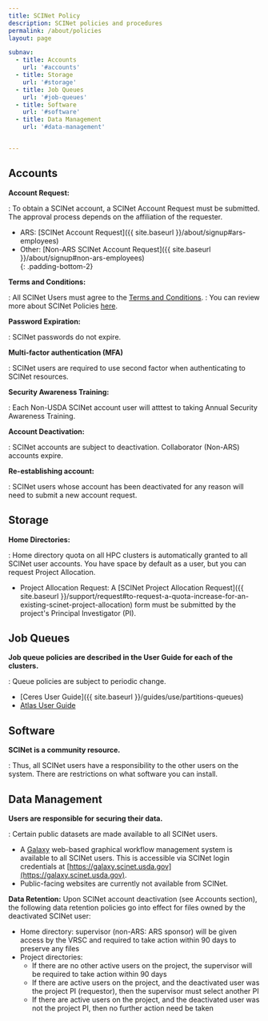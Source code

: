 ```yaml
---
title: SCINet Policy
description: SCINet policies and procedures
permalink: /about/policies
layout: page

subnav:
  - title: Accounts 
    url: '#accounts'
  - title: Storage
    url: '#storage'
  - title: Job Queues 
    url: '#job-queues'
  - title: Software 
    url: '#software'
  - title: Data Management
    url: '#data-management'


---
```


## Accounts

**Account Request:**  

:  To obtain a SCINet account, a SCINet Account Request must be submitted.  The approval process depends on the affiliation of the requester. 

   * ARS: [SCINet Account Request]({{ site.baseurl }}/about/signup#ars-employees)
   * Other: [Non-ARS SCINet Account Request]({{ site.baseurl }}/about/signup#non-ars-employees)  
   {: .padding-bottom-2}

**Terms and Conditions:**  

:  All SCINet Users must agree to the [Terms and Conditions](https://usdagcc.sharepoint.com/sites/REE-ARS-OCIO/scinet/accounts/SitePages/Terms-and-Conditions.aspx).
:  You can review more about SCINet Policies [here](https://usdagcc.sharepoint.com/sites/REE-ARS-OCIO/scinet/accounts/SitePages/SCINet_Policies.aspx).

**Password Expiration:**  

:  SCINet passwords do not expire. 

**Multi-factor authentication (MFA)**  

:  SCINet users are required to use second factor when authenticating to SCINet resources.

**Security Awareness Training:**  

:  Each Non-USDA SCINet account user will atttest to taking Annual Security Awareness Training.

**Account Deactivation:**  

:  SCINet accounts are subject to deactivation.  Collaborator (Non-ARS) accounts expire.

**Re-establishing account:**  

:  SCINet users whose account has been deactivated for any reason will need to submit a new account request.



## Storage


**Home Directories:**  

:  Home directory quota on all HPC clusters is automatically granted to all SCINet user accounts.  You have space by default as a user, but you can request Project Allocation.

   * Project Allocation Request: A [SCINet Project Allocation Request]({{ site.baseurl }}/support/request#to-request-a-quota-increase-for-an-existing-scinet-project-allocation) form must be submitted by the project's Principal Investigator (PI).


## Job Queues


**Job queue policies are described in the User Guide for each of the clusters.**

:  Queue policies are subject to periodic change.

   *  [Ceres User Guide]({{ site.baseurl }}/guides/use/partitions-queues)
   *  [Atlas User Guide](https://www.hpc.msstate.edu/computing/atlas/)



## Software


**SCINet is a community resource.** 

:  Thus, all SCINet users have a responsibility to the other users on the system. There are restrictions on what software you can install.


## Data Management


**Users are responsible for securing their data.**

:  Certain public datasets are made available to all SCINet users.

   *  A [Galaxy](https://galaxyproject.org/) web-based graphical workflow management system is available to all SCINet users. This is accessible via SCINet login credentials at [https://galaxy.scinet.usda.gov](https://galaxy.scinet.usda.gov).
   *  Public-facing websites are currently not available from SCINet.

**Data Retention:** Upon SCINet account deactivation (see Accounts section), the following data retention policies go into effect for files owned by the deactivated SCINet user:
- Home directory: supervisor (non-ARS: ARS sponsor) will be given access by the VRSC and required to take action within 90 days to preserve any files
- Project directories:
	- If there are no other active users on the project, the supervisor will be required to take action within 90 days
	- If there are active users on the project, and the deactivated user was the project PI (requestor), then the supervisor must select another PI
	- If there are active users on the project, and the deactivated user was not the project PI, then no further action need be taken
